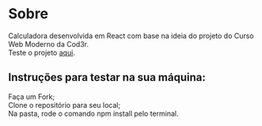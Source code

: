 
<h1>Sobre</h1>
Calculadora desenvolvida em React com base na ideia do projeto do Curso Web Moderno da Cod3r.</br>
Teste o projeto <a href="https://earnest-basbousa-e87a71.netlify.app/" target="_blank">aqui</a>.

<h2>Instruções para testar na sua máquina:</h2>
Faça um Fork;</br>
Clone o repositório para seu local;</br>
Na pasta, rode o comando npm install pelo terminal.
